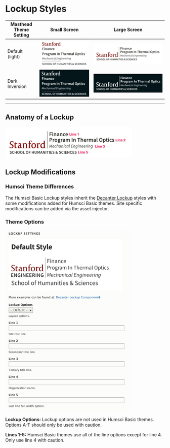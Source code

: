 # Lockup Styles

| Masthead Theme Setting | Small Screen | Large Screen |
| ---------------------- | ------------ | ------------ |
| Default (light) | ![Default Small Screen] | ![Default Large Screen] |
| Dark Inversion | ![Default Small Screen Dark Inversion] | ![Default Large Screen Dark Inversion] |

[Default Small Screen]: ./images/lockup-styles/default-small-screen.png
[Default Large Screen]: ./images/lockup-styles/default-large-screen.png
[Default Small Screen Dark Inversion]: ./images/lockup-styles/default-small-screen-dark-inversion.png
[Default Large Screen Dark Inversion]: ./images/lockup-styles/default-large-screen-dark-inversion.png

---

## Anatomy of a Lockup
<img src="./images/lockup-styles/lockup-anatomy.png" alt="Lockup Anatomy" width="400" />

## Lockup Modifications

### Humsci Theme Differences
The Humsci Basic Lockup styles inherit the [Decanter Lockup](https://decanter.stanford.edu/component/identity-lockup/) styles with some modifications added for Humsci Basic themes. Site specific modifications can be added via the asset injector.

### Theme Options

<img src="./images/lockup-styles/lockup-theme-settings.png" alt="Lockup Theme Settings"  width="400" />

**Lockup Options:** Lockup options are not used in Humsci Basic themes. Options A-T should only be used with caution.

**Lines 1-5:** Humsci Basic themes use all of the line options except for line 4. Only use line 4 with caution.

